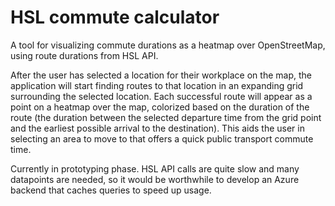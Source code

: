 # HSL commute calculator

A tool for visualizing commute durations as a heatmap over OpenStreetMap, using route durations from HSL API.

After the user has selected a location for their workplace on the map, the application will start finding routes to that location in an expanding grid surrounding the selected location. Each successful route will appear as a point on a heatmap over the map, colorized based on the duration of the route (the duration between the selected departure time from the grid point and the earliest possible arrival to the destination). This aids the user in selecting an area to move to that offers a quick public transport commute time.

Currently in prototyping phase. HSL API calls are quite slow and many datapoints are needed, so it would be worthwhile to develop an Azure backend that caches queries to speed up usage.

